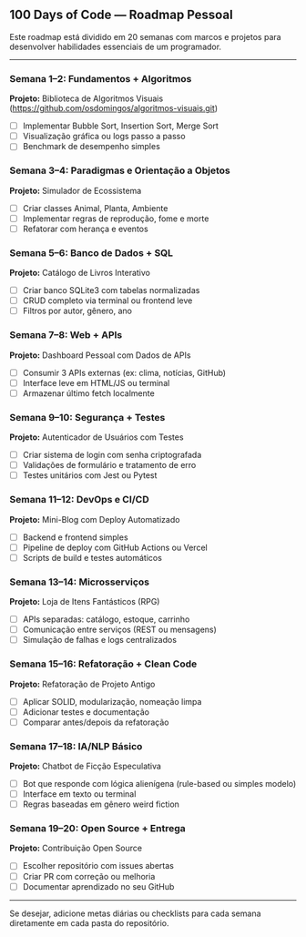## 100 Days of Code — Roadmap Pessoal

Este roadmap está dividido em 20 semanas com marcos e projetos para desenvolver habilidades essenciais de um programador.

---

### Semana 1–2: Fundamentos + Algoritmos
**Projeto:** Biblioteca de Algoritmos Visuais (https://github.com/osdomingos/algoritmos-visuais.git)
- [ ] Implementar Bubble Sort, Insertion Sort, Merge Sort
- [ ] Visualização gráfica ou logs passo a passo
- [ ] Benchmark de desempenho simples

### Semana 3–4: Paradigmas e Orientação a Objetos
**Projeto:** Simulador de Ecossistema
- [ ] Criar classes Animal, Planta, Ambiente
- [ ] Implementar regras de reprodução, fome e morte
- [ ] Refatorar com herança e eventos

### Semana 5–6: Banco de Dados + SQL
**Projeto:** Catálogo de Livros Interativo
- [ ] Criar banco SQLite3 com tabelas normalizadas
- [ ] CRUD completo via terminal ou frontend leve
- [ ] Filtros por autor, gênero, ano

### Semana 7–8: Web + APIs
**Projeto:** Dashboard Pessoal com Dados de APIs
- [ ] Consumir 3 APIs externas (ex: clima, notícias, GitHub)
- [ ] Interface leve em HTML/JS ou terminal
- [ ] Armazenar último fetch localmente

### Semana 9–10: Segurança + Testes
**Projeto:** Autenticador de Usuários com Testes
- [ ] Criar sistema de login com senha criptografada
- [ ] Validações de formulário e tratamento de erro
- [ ] Testes unitários com Jest ou Pytest

### Semana 11–12: DevOps e CI/CD
**Projeto:** Mini-Blog com Deploy Automatizado
- [ ] Backend e frontend simples
- [ ] Pipeline de deploy com GitHub Actions ou Vercel
- [ ] Scripts de build e testes automáticos

### Semana 13–14: Microsserviços
**Projeto:** Loja de Itens Fantásticos (RPG)
- [ ] APIs separadas: catálogo, estoque, carrinho
- [ ] Comunicação entre serviços (REST ou mensagens)
- [ ] Simulação de falhas e logs centralizados

### Semana 15–16: Refatoração + Clean Code
**Projeto:** Refatoração de Projeto Antigo
- [ ] Aplicar SOLID, modularização, nomeação limpa
- [ ] Adicionar testes e documentação
- [ ] Comparar antes/depois da refatoração

### Semana 17–18: IA/NLP Básico
**Projeto:** Chatbot de Ficção Especulativa
- [ ] Bot que responde com lógica alienígena (rule-based ou simples modelo)
- [ ] Interface em texto ou terminal
- [ ] Regras baseadas em gênero weird fiction

### Semana 19–20: Open Source + Entrega
**Projeto:** Contribuição Open Source
- [ ] Escolher repositório com issues abertas
- [ ] Criar PR com correção ou melhoria
- [ ] Documentar aprendizado no seu GitHub

---

Se desejar, adicione metas diárias ou checklists para cada semana diretamente em cada pasta do repositório.
